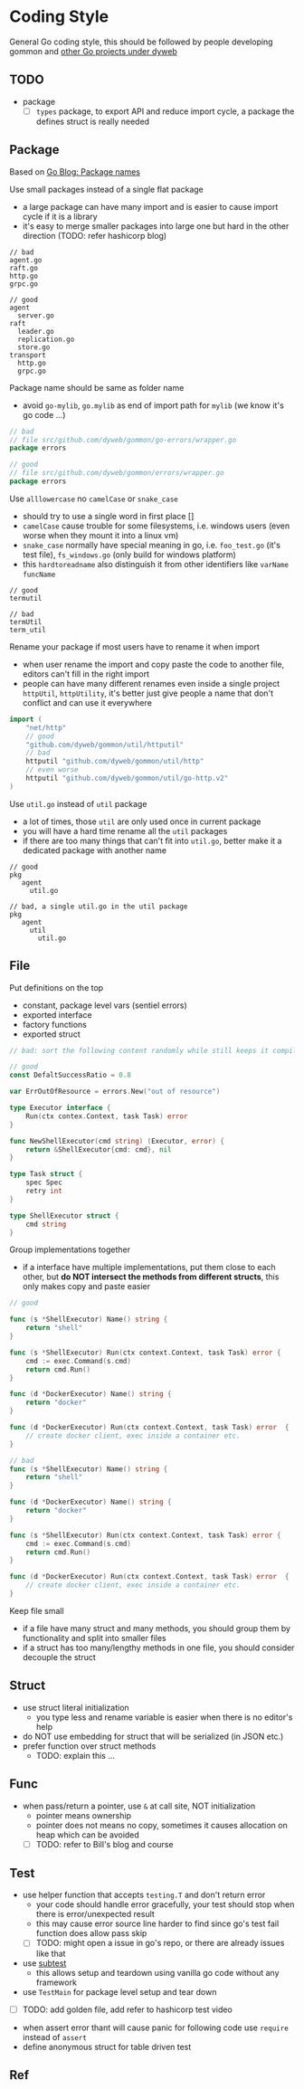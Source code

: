 # Coding Style

General Go coding style, this should be followed by people developing gommon and [other Go projects
under dyweb](https://github.com/dyweb?utf8=%E2%9C%93&q=&type=&language=go)

## TODO

- package
  - [ ] `types` package, to export API and reduce import cycle, a package the defines struct is really needed

## Package

Based on [Go Blog: Package names][Go: Package names]

Use small packages instead of a single flat package

- a large package can have many import and is easier to cause import cycle if it is a library
- it's easy to merge smaller packages into large one but hard in the other direction (TODO: refer hashicorp blog)

````text
// bad
agent.go
raft.go
http.go
grpc.go

// good
agent
  server.go
raft
  leader.go
  replication.go
  store.go
transport
  http.go
  grpc.go
````

Package name should be same as folder name

- avoid `go-mylib`, `go.mylib` as end of import path for `mylib` (we know it's go code ...)

````go
// bad
// file src/github.com/dyweb/gommon/go-errors/wrapper.go
package errors

// good
// file src/github.com/dyweb/gommon/errors/wrapper.go
package errors
````

Use `alllowercase` no `camelCase` or `snake_case`

- should try to use a single word in first place []
- `camelCase` cause trouble for some filesystems, i.e. windows users (even worse when they mount it into a linux vm)
- `snake_case` normally have special meaning in go, i.e. `foo_test.go` (it's test file), `fs_windows.go` (only build for windows platform)
- this `hardtoreadname` also distinguish it from other identifiers like `varName` `funcName`

````text
// good
termutil

// bad
termUtil
term_util
````

Rename your package if most users have to rename it when import

- when user rename the import and copy paste the code to another file, editors can't fill in the right import
- people can have many different renames even inside a single project `httpUtil`, `httpUtility`, it's better just give people a name that don't conflict and can use it everywhere

````go
import (
	"net/http"
	// good
	"github.com/dyweb/gommon/util/httputil"
	// bad
	httputil "github.com/dyweb/gommon/util/http"
	// even worse
	httputil "github.com/dyweb/gommon/util/go-http.v2"
)
````

Use `util.go` instead of `util` package

- a lot of times, those `util` are only used once in current package
- you will have a hard time rename all the `util` packages
- if there are too many things that can't fit into `util.go`, better make it a dedicated package with another name

````text
// good
pkg
   agent
     util.go

// bad, a single util.go in the util package
pkg
   agent
     util
       util.go
````

## File

Put definitions on the top

- constant, package level vars (sentiel errors)
- exported interface
- factory functions
- exported struct

````go
// bad: sort the following content randomly while still keeps it compile

// good
const DefaltSuccessRatio = 0.8

var ErrOutOfResource = errors.New("out of resource")

type Executor interface {
	Run(ctx contex.Context, task Task) error
}

func NewShellExecutor(cmd string) (Executor, error) {
	return &ShellExecutor{cmd: cmd}, nil
} 

type Task struct {
	spec Spec
	retry int
}

type ShellExecutor struct {
	cmd string
}
````

Group implementations together
 
- if a interface have multiple implementations, put them close to each other, but **do NOT intersect the methods from
  different structs**, this only makes copy and paste easier

````go
// good

func (s *ShellExecutor) Name() string {
	return "shell"
}

func (s *ShellExecutor) Run(ctx context.Context, task Task) error {
	cmd := exec.Command(s.cmd)
	return cmd.Run()
}

func (d *DockerExecutor) Name() string {
	return "docker"
}

func (d *DockerExecutor) Run(ctx context.Context, task Task) error  {
    // create docker client, exec inside a container etc.
}

// bad
func (s *ShellExecutor) Name() string {
	return "shell"
}

func (d *DockerExecutor) Name() string {
	return "docker"
}

func (s *ShellExecutor) Run(ctx context.Context, task Task) error {
	cmd := exec.Command(s.cmd)
	return cmd.Run()
}

func (d *DockerExecutor) Run(ctx context.Context, task Task) error  {
    // create docker client, exec inside a container etc.
}
````
 
Keep file small
  
- if a file have many struct and many methods, you should group them by functionality and split into smaller files
- if a struct has too many/lengthy methods in one file, you should consider decouple the struct

## Struct

- use struct literal initialization
  - you type less and rename variable is easier when there is no editor's help
- do NOT use embedding for struct that will be serialized (in JSON etc.)
- prefer function over struct methods
  - TODO: explain this ...

## Func

- when pass/return a pointer, use `&` at call site, NOT initialization
  - pointer means ownership
  - pointer does not means no copy, sometimes it causes allocation on heap which can be avoided
  - [ ] TODO: refer to Bill's blog and course
   
## Test

- use helper function that accepts `testing.T` and don't return error
  - your code should handle error gracefully, your test should stop when there is error/unexpected result
  - this may cause error source line harder to find since go's test fail function does allow pass skip
  - [ ] TODO: might open a issue in go's repo, or there are already issues like that
- use [subtest][Go: Subtest and Sub-benchmarks]
  - this allows setup and teardown using vanilla go code without any framework
- use `TestMain` for package level setup and tear down
- [ ] TODO: add golden file, add refer to hashicorp test video
- when assert error thant will cause panic for following code use `require` instead of `assert`
- define anonymous struct for table driven test 

## Ref

[Go: Package names]: https://blog.golang.org/package-names
[Go: Subtest and Sub-benchmarks]: https://blog.golang.org/subtests